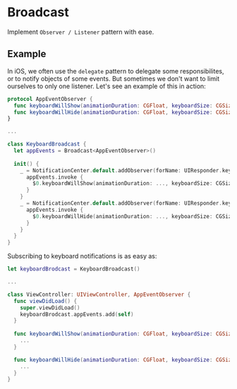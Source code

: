 #  Broadcast

Implement `Observer / Listener` pattern with ease.

## Example

In iOS, we often use the `delegate` pattern to delegate some responsibilites, or to notify objects of some events. But sometimes we don't want to limit ourselves to only one listener. Let's see an example of this in action:

```swift
protocol AppEventObserver {
  func keyboardWillShow(animationDuration: CGFloat, keyboardSize: CGSize)
  func keyboardWillHide(animationDuration: CGFloat, keyboardSize: CGSize)
}

...

class KeyboardBroadcast {
  let appEvents = Broadcast<AppEventObserver>()
  
  init() {
    _ = NotificationCenter.default.addObserver(forName: UIResponder.keyboardWillShowNotification, object: nil, queue: nil) { 
      appEvents.invoke {
        $0.keyboardWillShow(animationDuration: ..., keyboardSize: CGSize(...))
      }
    }
    _ = NotificationCenter.default.addObserver(forName: UIResponder.keyboardWillHideNotification, object: nil, queue: nil) { 
      appEvents.invoke {
        $0.keyboardWillHide(animationDuration: ..., keyboardSize: CGSize(...))
      }
    }
  }
}
```

Subscribing to keyboard notifications is as easy as:

```swift
let keyboardBrodcast = KeyboardBroadcast()

...

class ViewController: UIViewController, AppEventObserver {
  func viewDidLoad() {
    super.viewDidLoad()
    keyboardBrodcast.appEvents.add(self)
  }
  
  func keyboardWillShow(animationDuration: CGFloat, keyboardSize: CGSize) {
    ...
  }

  func keyboardWillHide(animationDuration: CGFloat, keyboardSize: CGSize) {
    ...
  }
}
```
